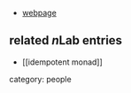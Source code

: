 
* [webpage](http://aix1.uottawa.ca/~rlucyshy/)

## related $n$Lab entries

* [[idempotent monad]]

category: people
